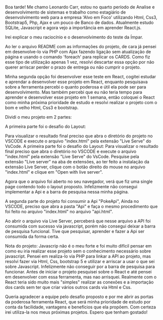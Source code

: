 Boa tarde!
Me chamo Leonardo Carr, estou no quarto período de Analise e desenvolvimento de sistemas e trabalho como estagiário de desenvolvimento web para a empresa 'Alvo em Foco' utilizando Html, Css3, Bootstrap5, Php, Ajax e um pouco de Banco de dados. Atualmente estudo SQLite, Javascript e agora vejo a importância em aprender React.js.

Irei explicar o meu raciocínio e o desenvolvimento do teste da Ímpar.

Ao ler o arquivo README com as informações do projeto, de cara já pensei em desenvolve-lo via PHP com Ajax fazendo ligação sem atualização de página e usando o comando 'foreach' para replicar os CARDS. Como fiz esse tipo de utilização apenas 1 vez, resolvi descartar essa opção por não querer arriscar perder o prazo de entrega ou não cumprir o projeto.

Minha segunda opção foi desenvolver esse teste em React, cogitei estudar e aprendar a desenvolver esse projeto em React, enquanto pesquisava sobre a ferramenta percebi o quanto poderosa e útil ela pode ser para desenvolvimento. Mas também percebi que eu não teria tempo para aprender e desenvolver esse projeto em 1 semana, então coloquei o React como minha próxima prioridade de estudo e resolvi realizar o projeto com o bom e velho Html, Css3 e bootstrap.


Dividi o meu projeto em 2 partes:

A primeira parte foi o desafio do Layout: 

Para visualizar o resultado final preciso que abra o diretório do projeto no VSCODE e execute o arquivo "index.html" pela extensão "Live Serve" do VsCode.
A primeira parte foi o desafio do Layout: Para visualizar o resultado final preciso que abra o diretório no VSCODE e execute o arquivo "index.html" pela extensão "Live Serve" do VsCode.
Pesquise pela extensão "Live server" na aba de extensões, ao ter feito a instalação da extensão Live Server, clique com o botão direito do mouse no arquivo "index.html" e clique em "Open with live server".

Agora que o arquivo foi aberto no seu navegador, verá que fiz uma single page contendo todo o layout proposto. Infelizmente não consegui implementar a Api e a barra de pesquisa nessa minha página.

A segunda parte do projeto foi consumir a Api "PokeApi", Ainda no VSCODE, preciso que abra a pasta "Api" e faça o mesmo procedimento que foi feito no arquivo "index.html" no arquivo "api.html". 

Ao abrir o arquivo via Live Server, perceberá que nesse arquivo a API foi consumida com sucesso via javascript, porém não consegui deixar a barra de pesquisa funcional. Tive que pesquisar, aprender e fazer a Api ser consumida da forma certa.


Nota do projeto: Javascrip não é o meu forte e foi muito difícil pensar em como eu iria realizar esse projeto sem o conhecimento necessário sobre javascript. Pensei em realiza-lo via PHP para linkar a API ao projeto, mas resolvi fazer via Html, Css, bootstrap 5 e utilizar e arriscar a usar o que sei sobre Javascript. Infelizmente não conseguir por a barra de pesquisa para funcionar. Antes de iniciar o projeto pesquisei sobre o React e até pensei em desenvolver com essa ferramenta, mas nao arrisquei. Realmente com o React teria sido muito mais "simples" realizar as conexões e a importação dos cards sem ter que criar vários outros cards via Html e Css.


Queria agradecer a equipe pelo desafio proposto e por me abrir as portas da poderosa ferramenta React, que será minha prioridade de estudo por conta da facilidade, vantagens e benefícios que ela propõem. Com certeza irei utiliza-la nos meus próximas projetos. Espero que tenham gostado!
